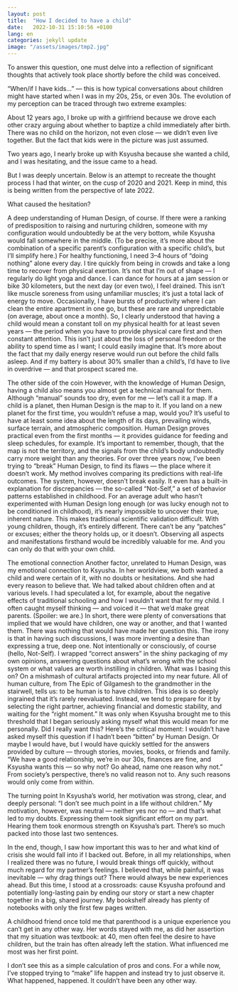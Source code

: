 ```yaml
---
layout: post
title:  "How I decided to have a child"
date:   2022-10-31 15:10:56 +0100
lang: en
categories: jekyll update
image: "/assets/images/tmp2.jpg"
---
```


To answer this question, one must delve into a reflection of significant thoughts that actively took place shortly before the child was conceived.
<!-- more -->
“When/if I have kids…” — this is how typical conversations about children might have started when I was in my 20s, 25s, or even 30s. The evolution of my perception can be traced through two extreme examples:

About 12 years ago, I broke up with a girlfriend because we drove each other crazy arguing about whether to baptize a child immediately after birth. There was no child on the horizon, not even close — we didn’t even live together. But the fact that kids were in the picture was just assumed.

Two years ago, I nearly broke up with Ksyusha because she wanted a child, and I was hesitating, and the issue came to a head.

But I was deeply uncertain. Below is an attempt to recreate the thought process I had that winter, on the cusp of 2020 and 2021. Keep in mind, this is being written from the perspective of late 2022.

What caused the hesitation?

A deep understanding of Human Design, of course. If there were a ranking of predisposition to raising and nurturing children, someone with my configuration would undoubtedly be at the very bottom, while Ksyusha would fall somewhere in the middle. (To be precise, it’s more about the combination of a specific parent’s configuration with a specific child’s, but I’ll simplify here.)
For healthy functioning, I need 3–4 hours of “doing nothing” alone every day.
I tire quickly from being in crowds and take a long time to recover from physical exertion. It’s not that I’m out of shape — I regularly do light yoga and dance. I can dance for hours at a jam session or bike 30 kilometers, but the next day (or even two), I feel drained. This isn’t like muscle soreness from using unfamiliar muscles; it’s just a total lack of energy to move. Occasionally, I have bursts of productivity where I can clean the entire apartment in one go, but these are rare and unpredictable (on average, about once a month).
So, I clearly understood that having a child would mean a constant toll on my physical health for at least seven years — the period when you have to provide physical care first and then constant attention. This isn’t just about the loss of personal freedom or the ability to spend time as I want; I could easily imagine that. It’s more about the fact that my daily energy reserve would run out before the child falls asleep.
And if my battery is about 30% smaller than a child’s, I’d have to live in overdrive — and that prospect scared me.

The other side of the coin
However, with the knowledge of Human Design, having a child also means you almost get a technical manual for them. Although “manual” sounds too dry, even for me — let’s call it a map. If a child is a planet, then Human Design is the map to it. If you land on a new planet for the first time, you wouldn’t refuse a map, would you? It’s useful to have at least some idea about the length of its days, prevailing winds, surface terrain, and atmospheric composition.
Human Design proves practical even from the first months — it provides guidance for feeding and sleep schedules, for example. It’s important to remember, though, that the map is not the territory, and the signals from the child’s body undoubtedly carry more weight than any theories.
For over three years now, I’ve been trying to “break” Human Design, to find its flaws — the place where it doesn’t work. My method involves comparing its predictions with real-life outcomes. The system, however, doesn’t break easily. It even has a built-in explanation for discrepancies — the so-called “Not-Self,” a set of behavior patterns established in childhood.
For an average adult who hasn’t experimented with Human Design long enough (or was lucky enough not to be conditioned in childhood), it’s nearly impossible to uncover their true, inherent nature. This makes traditional scientific validation difficult.
With young children, though, it’s entirely different. There can’t be any “patches” or excuses; either the theory holds up, or it doesn’t. Observing all aspects and manifestations firsthand would be incredibly valuable for me. And you can only do that with your own child.

The emotional connection
Another factor, unrelated to Human Design, was my emotional connection to Ksyusha. In her worldview, we both wanted a child and were certain of it, with no doubts or hesitations. And she had every reason to believe that. We had talked about children often and at various levels.
I had speculated a lot, for example, about the negative effects of traditional schooling and how I wouldn’t want that for my child.
I often caught myself thinking — and voiced it — that we’d make great parents. (Spoiler: we are.)
In short, there were plenty of conversations that implied that we would have children, one way or another, and that I wanted them. There was nothing that would have made her question this.
The irony is that in having such discussions, I was more inventing a desire than expressing a true, deep one. Not intentionally or consciously, of course (hello, Not-Self). I wrapped “correct answers” in the shiny packaging of my own opinions, answering questions about what’s wrong with the school system or what values are worth instilling in children.
What was I basing this on?
On a mishmash of cultural artifacts projected into my near future. All of human culture, from The Epic of Gilgamesh to the grandmother in the stairwell, tells us: to be human is to have children.
This idea is so deeply ingrained that it’s rarely reevaluated. Instead, we tend to prepare for it by selecting the right partner, achieving financial and domestic stability, and waiting for the “right moment.” It was only when Ksyusha brought me to this threshold that I began seriously asking myself what this would mean for me personally. Did I really want this?
Here’s the critical moment: I wouldn’t have asked myself this question if I hadn’t been “bitten” by Human Design.
Or maybe I would have, but I would have quickly settled for the answers provided by culture — through stories, movies, books, or friends and family. “We have a good relationship, we’re in our 30s, finances are fine, and Ksyusha wants this — so why not? Go ahead, name one reason why not.”
From society’s perspective, there’s no valid reason not to. Any such reasons would only come from within.

The turning point
In Ksyusha’s world, her motivation was strong, clear, and deeply personal: “I don’t see much point in a life without children.” My motivation, however, was neutral — neither yes nor no — and that’s what led to my doubts.
Expressing them took significant effort on my part. Hearing them took enormous strength on Ksyusha’s part. There’s so much packed into those last two sentences.

In the end, though, I saw how important this was to her and what kind of crisis she would fall into if I backed out. Before, in all my relationships, when I realized there was no future, I would break things off quickly, without much regard for my partner’s feelings. I believed that, while painful, it was inevitable — why drag things out? There would always be new experiences ahead.
But this time, I stood at a crossroads: cause Ksyusha profound and potentially long-lasting pain by ending our story or start a new chapter together in a big, shared journey. My bookshelf already has plenty of notebooks with only the first few pages written.

A childhood friend once told me that parenthood is a unique experience you can’t get in any other way. Her words stayed with me, as did her assertion that my situation was textbook: at 40, men often feel the desire to have children, but the train has often already left the station.
What influenced me most was her first point.

I don’t see this as a simple calculation of pros and cons. For a while now, I’ve stopped trying to “make” life happen and instead try to just observe it. What happened, happened. It couldn’t have been any other way.
